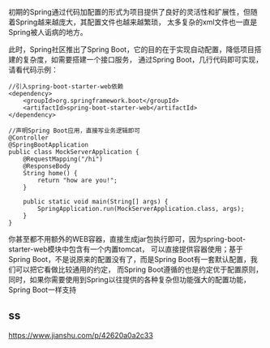

初期的Spring通过代码加配置的形式为项目提供了良好的灵活性和扩展性，但随着Spring越来越庞大，其配置文件也越来越繁琐，
太多复杂的xml文件也一直是Spring被人诟病的地方。




此时，Spring社区推出了Spring Boot，它的目的在于实现自动配置，降低项目搭建的复杂度，如需要搭建一个接口服务，
通过Spring Boot，几行代码即可实现，请看代码示例：
```
//引入spring-boot-starter-web依赖
<dependency>
    <groupId>org.springframework.boot</groupId>
    <artifactId>spring-boot-starter-web</artifactId>
</dependency>
```

```
//声明Spring Boot应用，直接写业务逻辑即可
@Controller
@SpringBootApplication
public class MockServerApplication {
    @RequestMapping("/hi")
    @ResponseBody
    String home() {
        return "how are you!";
    }

    public static void main(String[] args) {
        SpringApplication.run(MockServerApplication.class, args);
    }
}
```



你甚至都不用额外的WEB容器，直接生成jar包执行即可，因为spring-boot-starter-web模块中包含有一个内置tomcat，
可以直接提供容器使用；基于Spring Boot，不是说原来的配置没有了，而是Spring Boot有一套默认配置，我们可以把它看做比较通用的约定，
而Spring Boot遵循的也是约定优于配置原则，同时，如果你需要使用到Spring以往提供的各种复杂但功能强大的配置功能，
Spring Boot一样支持



## ss

https://www.jianshu.com/p/42620a0a2c33